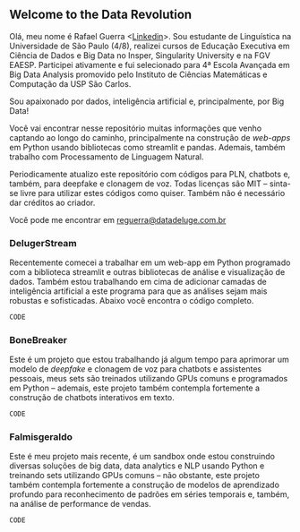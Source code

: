## Welcome to the Data Revolution

Olá, meu nome é Rafael Guerra <[Linkedin](https://www.linkedin.com/in/rafaelestevamguerra/)>. Sou estudante de Linguística na Universidade de São Paulo (4/8), realizei cursos de Educação Executiva em Ciência de Dados e Big Data no Insper, Singularity University e na FGV EAESP. Participei ativamente e fui selecionado para 4ª Escola Avançada em Big Data Analysis promovido pelo Instituto de Ciências Matemáticas e Computação da USP São Carlos.

Sou apaixonado por dados, inteligência artificial e, principalmente, por Big Data! 

Você vai encontrar nesse repositório muitas informações que venho captando ao longo do caminho, principalmente na construção de _web-apps_ em Python usando bibliotecas como streamlit e pandas. Ademais, também trabalho com Processamento de Linguagem Natural.

Periodicamente atualizo este repositório com códigos para PLN, chatbots e, também, para deepfake e clonagem de voz. Todas licenças são MIT – sinta-se livre para utilizar estes códigos como quiser. Também não é necessário dar créditos ao criador.

Você pode me encontrar em reguerra@datadeluge.com.br

### DelugerStream

Recentemente comecei a trabalhar em um web-app em Python programado com a biblioteca streamlit e outras bibliotecas de análise e visualização de dados. Também estou trabalhando em cima de adicionar camadas de inteligência artificial a este programa para que as análises sejam mais robustas e sofisticadas. Abaixo você encontra o código completo.

```markdown
CODE
```

### BoneBreaker

Este é um projeto que estou trabalhando já algum tempo para aprimorar um modelo de _deepfake_ e clonagem de voz para chatbots e assistentes pessoais, meus sets são treinados utilizando GPUs comuns e programados em Python – ademais, este projeto também contempla fortemente a construção de chatbots interativos em texto. 

```markdown
CODE
```

### Falmisgeraldo

Este é meu projeto mais recente, é um sandbox onde estou construindo diversas soluções de big data, data analytics e NLP usando Python e treinando sets utilizando GPUs comuns – não obstante, este projeto também contempla fortemente a construção de modelos de aprendizado profundo para reconhecimento de padrões em séries temporais e, também, na análise de performance de vendas.

```markdown
CODE
```

